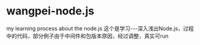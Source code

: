 # wangpei-node.js
my learning process about the node.js
这个是学习---深入浅出Node.js，过程中的代码，部分例子由于中间件和包版本原因，经过调整，真实可run
